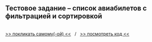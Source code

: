 ## Тестовое задание &ndash; список авиабилетов с фильтрацией и сортировкой
\
[>> покликать самому(-ой) <<](https://flights-list-by-vaniya-k.netlify.app/)&nbsp;&nbsp;&nbsp;/&nbsp;&nbsp;&nbsp;[>> посмотреть код <<](https://github.com/vaniya-k/flights-list)